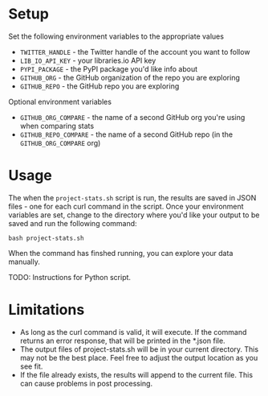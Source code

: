 # Setup

Set the following environment variables to the appropriate values

* `TWITTER_HANDLE` - the Twitter handle of the account you want to follow
* `LIB_IO_API_KEY` - your libraries.io API key
* `PYPI_PACKAGE` - the PyPI package you'd like info about
* `GITHUB_ORG` - the GitHub organization of the repo you are exploring
* `GITHUB_REPO` - the GitHub repo you are exploring

Optional environment variables

* `GITHUB_ORG_COMPARE` - the name of a second GitHub org you're using when comparing stats
* `GITHUB_REPO_COMPARE` - the name of a second GitHub repo (in the `GITHUB_ORG_COMPARE` org)

# Usage

The when the `project-stats.sh` script is run, the results are saved in JSON files - one for each curl command in the script. Once your environment variables are set, change to the directory where you'd like your output to be saved and run the following command:

`bash project-stats.sh`


When the command has finshed running, you can explore your data manually. 

TODO: Instructions for Python script. 


# Limitations

* As long as the curl command is valid, it will execute. If the command returns an error response, that will be printed in the \*.json file.
* The output files of project-stats.sh will be in your current directory. This may not be the best place. Feel free to adjust the output location as you see fit.
* If the file already exists, the results will append to the current file. This can cause problems in post processing.
